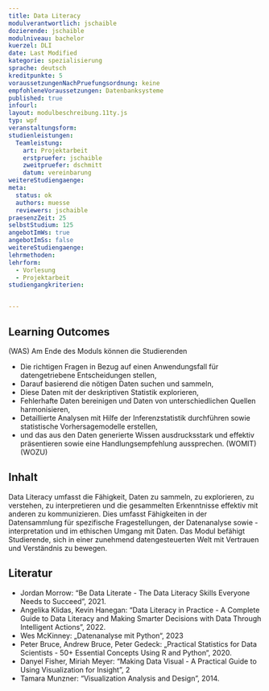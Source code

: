 ```yaml
---
title: Data Literacy
modulverantwortlich: jschaible
dozierende: jschaible
modulniveau: bachelor
kuerzel: DLI
date: Last Modified 
kategorie: spezialisierung
sprache: deutsch
kreditpunkte: 5
voraussetzungenNachPruefungsordnung: keine
empfohleneVoraussetzungen: Datenbanksysteme
published: true
infourl: 
layout: modulbeschreibung.11ty.js
typ: wpf
veranstaltungsform: 
studienleistungen:
  Teamleistung:
    art: Projektarbeit
    erstpruefer: jschaible
    zweitpruefer: dschmitt
    datum: vereinbarung
weitereStudiengaenge: 
meta:
  status: ok
  authors: muesse
  reviewers: jschaible
praesenzZeit: 25
selbstStudium: 125
angebotImWs: true
angebotImSs: false 
weitereStudiengaenge:
lehrmethoden: 
lehrform:
  - Vorlesung
  - Projektarbeit 
studiengangkriterien:


---
```


## Learning Outcomes
(WAS) Am Ende des Moduls können die Studierenden 
*	Die richtigen Fragen in Bezug auf einen Anwendungsfall für datengetriebene Entscheidungen stellen,
*	Darauf basierend die nötigen Daten suchen und sammeln,
*	Diese Daten mit der deskriptiven Statistik explorieren,
*	Fehlerhafte Daten bereinigen und Daten von unterschiedlichen Quellen harmonisieren,
*	Detaillierte Analysen mit Hilfe der Inferenzstatistik durchführen sowie statistische Vorhersagemodelle erstellen,
*	und das aus den Daten generierte Wissen ausdrucksstark und effektiv präsentieren sowie eine Handlungsempfehlung aussprechen.
(WOMIT)
(WOZU) 




## Inhalt
Data Literacy umfasst die Fähigkeit, Daten zu sammeln, zu explorieren, zu verstehen, zu interpretieren und die gesammelten Erkenntnisse effektiv mit anderen zu kommunizieren. Dies umfasst Fähigkeiten in der Datensammlung für spezifische Fragestellungen, der Datenanalyse sowie -interpretation und im ethischen Umgang mit Daten. Das Modul befähigt Studierende, sich in einer zunehmend datengesteuerten Welt mit Vertrauen und Verständnis zu bewegen. 



## Literatur
*	Jordan Morrow: “Be Data Literate - The Data Literacy Skills Everyone Needs to Succeed”, 2021.
*	Angelika Klidas, Kevin Hanegan: “Data Literacy in Practice - A Complete Guide to Data Literacy and Making Smarter Decisions with Data Through Intelligent Actions”, 2022.
*	Wes McKinney: „Datenanalyse mit Python“, 2023
*	Peter Bruce, Andrew Bruce, Peter Gedeck: „Practical Statistics for Data Scientists - 50+ Essential Concepts Using R and Python“, 2020.
*	Danyel Fisher, Miriah Meyer: “Making Data Visual - A Practical Guide to Using Visualization for Insight”, 2
*	Tamara Munzner: “Visualization Analysis and Design”, 2014.

